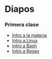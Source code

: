 # Diapos

### Primera clase

* [Intro a la materia](https://docs.google.com/presentation/d/11q_kUsdCt_-DVdMO5H604OeIyPs3CLMsYfPjeU60EL0/edit?usp=sharing)
* [Intro a Linux](https://drive.google.com/file/d/18zQ8EG1K3PvUq6M24VQy3eYI_SH4Sq5X/view?usp=sharing)
* [Intro a Bash](https://drive.google.com/file/d/1okUEamak_1MCmtZtE_vs31lxJqZ94AOJ/view?usp=sharing)
* [Intro a Regex](https://drive.google.com/file/d/1r44hko1kdqOjxsM7MhDOyG5yQH3HMmtB/view?usp=sharing)